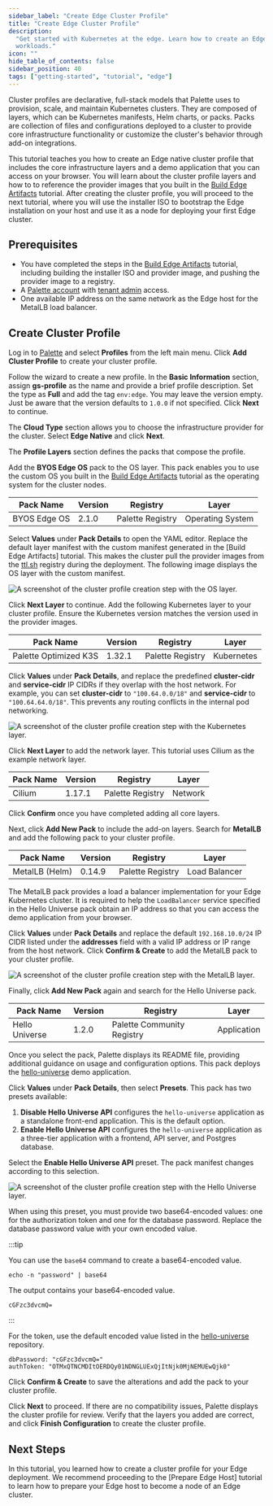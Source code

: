 ```yaml
---
sidebar_label: "Create Edge Cluster Profile"
title: "Create Edge Cluster Profile"
description:
  "Get started with Kubernetes at the edge. Learn how to create an Edge native cluster profile to deploy Edge Kubernetes
  workloads."
icon: ""
hide_table_of_contents: false
sidebar_position: 40
tags: ["getting-started", "tutorial", "edge"]
---
```


Cluster profiles are declarative, full-stack models that Palette uses to provision, scale, and maintain Kubernetes
clusters. They are composed of layers, which can be Kubernetes manifests, Helm charts, or packs. Packs are collection of
files and configurations deployed to a cluster to provide core infrastructure functionality or customize the cluster's
behavior through add-on integrations.

This tutorial teaches you how to create an Edge native cluster profile that includes the core infrastructure layers and
a demo application that you can access on your browser. You will learn about the cluster profile layers and how to to
reference the provider images that you built in the [Build Edge Artifacts](./prepare-user-data.md) tutorial. After
creating the cluster profile, you will proceed to the next tutorial, where you will use the installer ISO to bootstrap
the Edge installation on your host and use it as a node for deploying your first Edge cluster.

## Prerequisites

- You have completed the steps in the [Build Edge Artifacts](./prepare-user-data.md) tutorial, including building the
  installer ISO and provider image, and pushing the provider image to a registry.
- A [Palette account](https://www.spectrocloud.com/get-started) with
  [tenant admin](../../../tenant-settings/tenant-settings.md) access.
- One available IP address on the same network as the Edge host for the MetalLB load balancer.

## Create Cluster Profile

Log in to [Palette](https://console.spectrocloud.com/) and select **Profiles** from the left main menu. Click **Add
Cluster Profile** to create your cluster profile.

Follow the wizard to create a new profile. In the **Basic Information** section, assign **gs-profile** as the name and
provide a brief profile description. Set the type as **Full** and add the tag `env:edge`. You may leave the version
empty. Just be aware that the version defaults to `1.0.0` if not specified. Click **Next** to continue.

The **Cloud Type** section allows you to choose the infrastructure provider for the cluster. Select **Edge Native** and
click **Next**.

The **Profile Layers** section defines the packs that compose the profile.

Add the **BYOS Edge OS** pack to the OS layer. This pack enables you to use the custom OS you built in the
[Build Edge Artifacts](./prepare-user-data.md) tutorial as the operating system for the cluster nodes.

| **Pack Name** | **Version** | **Registry**     | **Layer**        |
| ------------- | ----------- | ---------------- | ---------------- |
| BYOS Edge OS  | 2.1.0       | Palette Registry | Operating System |

Select **Values** under **Pack Details** to open the YAML editor. Replace the default layer manifest with the custom
manifest generated in the [Build Edge Artifacts] tutorial. This makes the cluster pull the provider images from the
[ttl.sh](https://ttl.sh/) registry during the deployment. The following image displays the OS layer with the custom
manifest.

![A screenshot of the cluster profile creation step with the OS layer.](/getting-started/getting-started_introduction-edge_edge-cluster-profile_byos-cluster-profile.png)

Click **Next Layer** to continue. Add the following Kubernetes layer to your cluster profile. Ensure the Kubernetes
version matches the version used in the provider images.

| **Pack Name**         | **Version** | **Registry**     | **Layer**  |
| --------------------- | ----------- | ---------------- | ---------- |
| Palette Optimized K3S | 1.32.1      | Palette Registry | Kubernetes |

Click **Values** under **Pack Details**, and replace the predefined **cluster-cidr** and **service-cidr** IP CIDRs if
they overlap with the host network. For example, you can set **cluster-cidr** to `"100.64.0.0/18"` and **service-cidr**
to `"100.64.64.0/18"`. This prevents any routing conflicts in the internal pod networking.

![A screenshot of the cluster profile creation step with the Kubernetes layer.](/getting-started/getting-started_introduction-edge_edge-cluster-profile_cluster-profile-k8s.png)

Click **Next Layer** to add the network layer. This tutorial uses Cilium as the example network layer.

| **Pack Name** | **Version** | **Registry**     | **Layer** |
| ------------- | ----------- | ---------------- | --------- |
| Cilium        | 1.17.1      | Palette Registry | Network   |

Click **Confirm** once you have completed adding all core layers.

Next, click **Add New Pack** to include the add-on layers. Search for **MetalLB** and add the following pack to your
cluster profile.

| **Pack Name**  | **Version** | **Registry**     | **Layer**     |
| -------------- | ----------- | ---------------- | ------------- |
| MetalLB (Helm) | 0.14.9      | Palette Registry | Load Balancer |

The MetalLB pack provides a load a balancer implementation for your Edge Kubernetes cluster. It is required to help the
`LoadBalancer` service specified in the Hello Universe pack obtain an IP address so that you can access the demo
application from your browser.

Click **Values** under **Pack Details** and replace the default `192.168.10.0/24` IP CIDR listed under the **addresses**
field with a valid IP address or IP range from the host network. Click **Confirm & Create** to add the MetalLB pack to
your cluster profile.

![A screenshot of the cluster profile creation step with the MetalLB layer.](/getting-started/getting-started_introduction-edge_edge-cluster-profile_profile-metallb.png)

Finally, click **Add New Pack** again and search for the Hello Universe pack.

| **Pack Name**  | **Version** | **Registry**               | **Layer**   |
| -------------- | ----------- | -------------------------- | ----------- |
| Hello Universe | 1.2.0       | Palette Community Registry | Application |

Once you select the pack, Palette displays its README file, providing additional guidance on usage and configuration
options. This pack deploys the [hello-universe](https://github.com/spectrocloud/hello-universe) demo application.

Click **Values** under **Pack Details**, then select **Presets**. This pack has two presets available:

1. **Disable Hello Universe API** configures the `hello-universe` application as a standalone front-end application.
   This is the default option.
2. **Enable Hello Universe API** configures the `hello-universe` application as a three-tier application with a
   frontend, API server, and Postgres database.

Select the **Enable Hello Universe API** preset. The pack manifest changes according to this selection.

![A screenshot of the cluster profile creation step with the Hello Universe layer.](/getting-started/getting-started_introduction-edge_edge-cluster-profile_cluster-profile-hellouni.png)

When using this preset, you must provide two base64-encoded values: one for the authorization token and one for the
database password. Replace the database password value with your own encoded value.

:::tip

You can use the `base64` command to create a base64-encoded value.

```shell
echo -n "password" | base64
```

The output contains your base64-encoded value.

```text hideClipboard
cGFzc3dvcmQ=
```

:::

For the token, use the default encoded value listed in the
[hello-universe](https://github.com/spectrocloud/hello-universe?tab=readme-ov-file#single-load-balancer) repository.

```shell title="Example of Authentication Values"
dbPassword: "cGFzc3dvcmQ="
authToken: "OTMxQTNCMDItOERDQy01NDNGLUExQjItNjk0MjNEMUEwQjk0"
```

Click **Confirm & Create** to save the alterations and add the pack to your cluster profile.

Click **Next** to proceed. If there are no compatibility issues, Palette displays the cluster profile for review. Verify
that the layers you added are correct, and click **Finish Configuration** to create the cluster profile.

## Next Steps

In this tutorial, you learned how to create a cluster profile for your Edge deployment. We recommend proceeding to the
[Prepare Edge Host] tutorial to learn how to prepare your Edge host to become a node of an Edge cluster.
